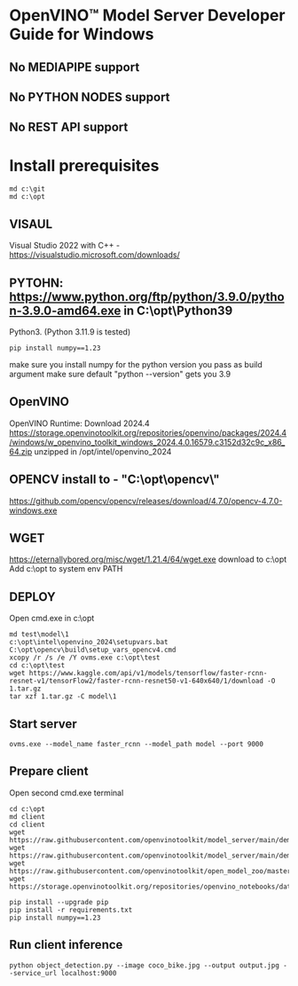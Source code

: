 # OpenVINO&trade; Model Server Developer Guide for Windows
## No MEDIAPIPE support
## No PYTHON NODES support
## No REST API support

# Install prerequisites
```
md c:\git
md c:\opt
```

## VISAUL
Visual Studio 2022 with C++ - https://visualstudio.microsoft.com/downloads/

## PYTOHN: https://www.python.org/ftp/python/3.9.0/python-3.9.0-amd64.exe in C:\opt\Python39
Python3. (Python 3.11.9 is tested)
```
pip install numpy==1.23
```
make sure you install numpy for the python version you pass as build argument
make sure default "python --version" gets you 3.9

## OpenVINO
OpenVINO Runtime: Download 2024.4 https://storage.openvinotoolkit.org/repositories/openvino/packages/2024.4/windows/w_openvino_toolkit_windows_2024.4.0.16579.c3152d32c9c_x86_64.zip
unzipped in /opt/intel/openvino_2024

## OPENCV install to - "C:\\opt\\opencv\\"
https://github.com/opencv/opencv/releases/download/4.7.0/opencv-4.7.0-windows.exe

## WGET
https://eternallybored.org/misc/wget/1.21.4/64/wget.exe download to c:\opt
Add c:\opt to system env PATH

## DEPLOY
Open cmd.exe in c:\opt
```
md test\model\1
c:\opt\intel\openvino_2024\setupvars.bat
C:\opt\opencv\build\setup_vars_opencv4.cmd
xcopy /r /s /e /Y ovms.exe c:\opt\test
cd c:\opt\test
wget https://www.kaggle.com/api/v1/models/tensorflow/faster-rcnn-resnet-v1/tensorFlow2/faster-rcnn-resnet50-v1-640x640/1/download -O 1.tar.gz
tar xzf 1.tar.gz -C model\1
```

## Start server
```
ovms.exe --model_name faster_rcnn --model_path model --port 9000
```

## Prepare client
Open second cmd.exe terminal
```
cd c:\opt
md client
cd client
wget https://raw.githubusercontent.com/openvinotoolkit/model_server/main/demos/object_detection/python/object_detection.py
wget https://raw.githubusercontent.com/openvinotoolkit/model_server/main/demos/object_detection/python/requirements.txt
wget https://raw.githubusercontent.com/openvinotoolkit/open_model_zoo/master/data/dataset_classes/coco_91cl.txt
wget https://storage.openvinotoolkit.org/repositories/openvino_notebooks/data/data/image/coco_bike.jpg

pip install --upgrade pip
pip install -r requirements.txt
pip install numpy==1.23
```

## Run client inference
```
python object_detection.py --image coco_bike.jpg --output output.jpg --service_url localhost:9000
```